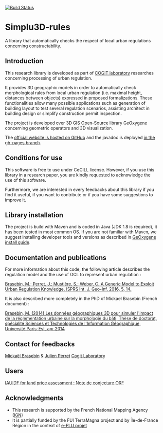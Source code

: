 [![Build Status](https://travis-ci.org/SimPLU3D/simplu3D-rules.svg?branch=master)](https://travis-ci.org/SimPLU3D/simplu3D-rules)

Simplu3D-rules
============

A library that automatically checks the respect of local urban  regulations concerning constructability.


Introduction
---------------------

This research library is developed as part of [COGIT laboratory](http://recherche.ign.fr/labos/cogit/accueilCOGIT.php) researches concerning processing of urban regulation. 

It provides 3D geographic models in order to automatically check morphological rules from local urban regulation (i.e. maximal height, distances between objects) expressed in proposed formalizations. These functionalities allow many possible applications such as generation of building layout to test several regulation scenarios, assisting architect in building design or simplify construction permit inspection.

The project is developed over 3D GIS Open-Source library [GeOxygene](http://ignf.github.io/geoxygene) concerning geometric operators and 3D visualization. 

The [official website is hosted on GitHub](https://simplu3d.github.io) and the javadoc is deployed [in the gh-pages branch](https://simplu3d.github.io/simplu3D-rules/).



Conditions for use
---------------------
This software is free to use under CeCILL license. However, if you use this library in a research paper, you are kindly requested to acknowledge the use of this software.

Furthermore, we are interested in every feedbacks about this library if you find it useful, if you want to contribute or if you have some suggestions to improve it.

Library installation
---------------------
The project is build with Maven and is coded in Java (JDK 1.8 is required), it has been tested in most common OS. If you are not familiar with Maven, we suggest installing developer tools and versions as described in [GeOxygene install guide](http://ignf.github.io/geoxygene/documentation/developer/install.html).



Documentation and publications
---------------------

For more information about this code, the following article describes the regulation model and the use of OCL to represent urban regulation :

[Brasebin, M.; Perret, J.; Mustière, S.; Weber, C. A Generic Model to Exploit Urban Regulation Knowledge. ISPRS Int. J. Geo-Inf. 2016, 5, 14.](http://www.mdpi.com/2220-9964/5/2/14/htm)

It is also described more completely in the PhD of Mickael Brasebin (French document) :

[Brasebin, M. (2014) Les données géographiques 3D pour simuler l'impact de la réglementation urbaine sur la morphologie du bâti, Thèse de doctorat, spécialité Sciences et Technologies de l'Information Géographique, Université Paris-Est, apr 2014](http://recherche.ign.fr/labos/cogit/publiCOGITDetail.php?idpubli=5016)


Contact for feedbacks
---------------------
[Mickaël Brasebin](https://mbrasebin.github.io) & [Julien Perret](http://recherche.ign.fr/labos/cogit/cv.php?prenom=Julien&nom=Perret)
[Cogit Laboratory](http://recherche.ign.fr/labos/cogit/accueilCOGIT.php)

Users
--------------------
[IAUIDF for land price assessment : Note de conjecture ORF](http://www.orf.asso.fr/uploads/attachements/orf_nc7_ok_lg.pdf)


Acknowledgments
---------------------

+ This research is supported by the French National Mapping Agency ([IGN](http://www.ign.fr))
+ It is partially funded by the FUI TerraMagna project and by Île-de-France
Région in the context of [e-PLU projet](www.e-PLU.fr)

